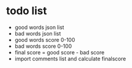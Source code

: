 # todo list

- good words json list
- bad words json list
- good words score 0-100
- bad words score 0-100
- final score = good score - bad score
- import comments list and calculate finalscore